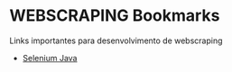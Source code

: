 # WEBSCRAPING Bookmarks
Links importantes para desenvolvimento de webscraping

* [Selenium Java](SELENIUM_JAVA.md)



